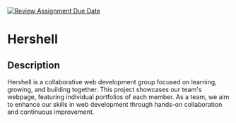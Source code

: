 [![Review Assignment Due Date](https://classroom.github.com/assets/deadline-readme-button-22041afd0340ce965d47ae6ef1cefeee28c7c493a6346c4f15d667ab976d596c.svg)](https://classroom.github.com/a/B-noJ82j)

# Hershell

## Description
Hershell is a collaborative web development group focused on learning, growing, and building together. This project showcases our team's webpage, featuring individual portfolios of each member. As a team, we aim to enhance our skills in web development through hands-on collaboration and continuous improvement.